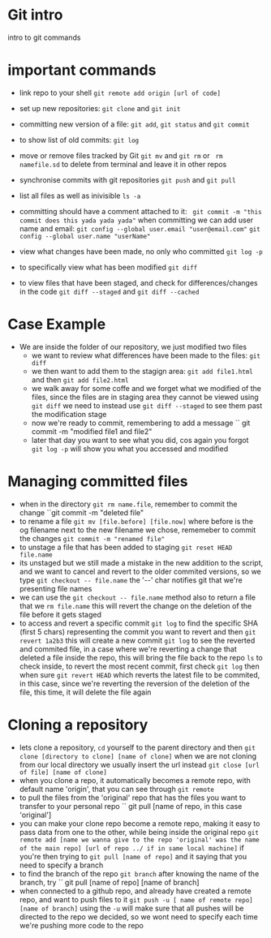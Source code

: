# Git intro
intro to git commands 

# important commands
- link repo to your shell
`` git remote add origin [url of code] `` 
- set up new repositories:
`` git clone `` and `` git init ``  
- committing new version of a file:
`` git add ``, `` git status `` and `` git commit ``
- to show list of old commits:
`` git log ``
- move or remove files tracked by Git
`` git mv `` and `` git rm `` or `` rm namefile.sd`` to delete from terminal and leave it in other repos
- synchronise commits with git repositories
`` git push `` and `` git pull ``
- list all files as well as inivisible
`` ls -a ``
- committing should have a comment attached to it:
`` git commit -m "this commit does this yada yada yada"``
when committing we can add user name and email:
`` git config --global user.email "user@email.com" ``
`` git config --global user.name "userName" ``

- view what changes have been made, no only who committed
`` git log -p `` 
- to specifically view what has been modified 
`` git diff ``
- to view files that have been staged, and check for differences/changes in the code
`` git diff --staged `` and `` git diff --cached `` 


# Case Example #
- We are inside the folder of our repository, we just modified two files
  - we want to review what differences have been made to the files: `` git diff ``
  - we then want to add them to the stagign area: ``git add file1.html`` and then ``git add file2.html ``
  - we walk away for some coffe and we forget what we modified of the files, since the files are in staging area they cannot be viewed using `` git diff `` we need to instead use `` git diff --staged `` to see them past the modification stage
  - now we're ready to commit, remembering to add a message `` git commit -m "modified file1 and file2"
  - later that day you want to see what you did, cos again you forgot `` git log -p`` will show you what you accessed and modified


# Managing committed files #

- when in the directory `` git rm name.file ``, remember to commit the change ``git commit -m "deleted file" 
- to rename a file `` git mv [file.before] [file.now] `` where before is the og filename next to the new filename we chose, rememeber to commit the changes `` git commit -m "renamed file" ``
- to unstage a file that has been added to staging `` git reset HEAD file.name `` 
- its unstaged but we still made a mistake in the new addition to the script, and we want to cancel and revert to the older commited versions, so we type `` git checkout -- file.name `` the '--' char notifies git that we're presenting file names
- we can use the `` git checkout -- file.name `` method also to return a file that we `` rm file.name `` this will revert the change on the deletion of the file before it gets staged
- to access and revert a specific commit `` git log `` to find the specific SHA (first 5 chars) representing the commit you want to revert and then `` git revert 1a2b3 `` this will create a new commit `` git log `` to see the reverted and commited file, in a case where we're reverting a change that deleted a file inside the repo, this will bring the file back to the repo `` ls `` to check inside, to revert the most recent commit, first check `` git log `` then when sure `` git revert HEAD `` which reverts the latest file to be commited, in this case, since we're reverting the reversion of the deletion of the file, this time, it will delete the file again

# Cloning a repository #
- lets clone a repository, `` cd `` yourself to the parent directory and then `` git clone [directory to clone] [name of clone] `` when we are not cloning from our local directory we usually insert the url instead `` git close [url of file] [name of clone] `` 
- when you clone a repo, it automatically becomes a remote repo, with default name 'origin', that you can see through `` git remote `` 
- to pull the files from the 'original' repo that has the files you want to transfer to your personal repo `` git pull [name of repo, in this case 'original']
- you can make your clone repo become a remote repo, making it easy to pass data from one to the other, while being inside the original repo `` git remote add [name we wanna give to the repo 'original' was the name of the main repo] [url of repo ../ if in same local machine] `` if you're then trying to `` git pull [name of repo] `` and it saying that you need to specify a branch
- to find the branch of the repo `` git branch `` after knowing the name of the branch, try `` git pull [name of repo] [name of branch] 
- when connected to a github repo, and already have created a remote repo, and want to push files to it `` git push -u [ name of remote repo] [name of branch] `` using the `` -u `` will make sure that all pushes will be directed to the repo we decided, so we wont need to specify each time we're pushing more code to the repo
